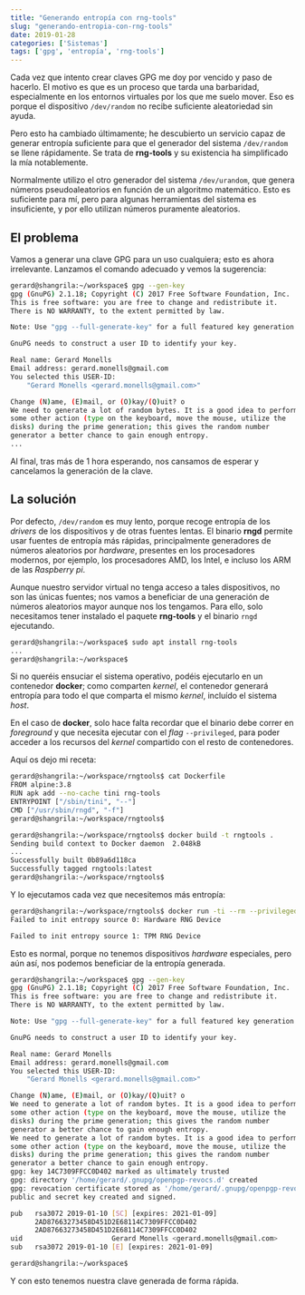 ```yaml
---
title: "Generando entropía con rng-tools"
slug: "generando-entropia-con-rng-tools"
date: 2019-01-28
categories: ['Sistemas']
tags: ['gpg', 'entropía', 'rng-tools']
---
```


Cada vez que intento crear claves GPG me doy por vencido y paso de hacerlo. El motivo es que es un proceso que tarda una barbaridad, especialmente en los entornos virtuales por los que me suelo mover. Eso es porque el dispositivo `/dev/random` no recibe suficiente aleatoriedad sin ayuda.<!--more-->

Pero esto ha cambiado últimamente; he descubierto un servicio capaz de generar entropía suficiente para que el generador del sistema `/dev/random` se llene rápidamente. Se trata de **rng-tools** y su existencia ha simplificado la mía notablemente.

Normalmente utilizo el otro generador del sistema `/dev/urandom`, que genera números pseudoaleatorios en función de un algoritmo matemático. Esto es suficiente para mí, pero para algunas herramientas del sistema es insuficiente, y por ello utilizan números puramente aleatorios.

## El problema

Vamos a generar una clave GPG para un uso cualquiera; esto es ahora irrelevante. Lanzamos el comando adecuado y vemos la sugerencia:

```bash
gerard@shangrila:~/workspace$ gpg --gen-key
gpg (GnuPG) 2.1.18; Copyright (C) 2017 Free Software Foundation, Inc.
This is free software: you are free to change and redistribute it.
There is NO WARRANTY, to the extent permitted by law.

Note: Use "gpg --full-generate-key" for a full featured key generation dialog.

GnuPG needs to construct a user ID to identify your key.

Real name: Gerard Monells
Email address: gerard.monells@gmail.com
You selected this USER-ID:
    "Gerard Monells <gerard.monells@gmail.com>"

Change (N)ame, (E)mail, or (O)kay/(Q)uit? o
We need to generate a lot of random bytes. It is a good idea to perform
some other action (type on the keyboard, move the mouse, utilize the
disks) during the prime generation; this gives the random number
generator a better chance to gain enough entropy.
...
```

Al final, tras más de 1 hora esperando, nos cansamos de esperar y cancelamos la generación de la clave.

## La solución

Por defecto, `/dev/random` es muy lento, porque recoge entropía de los *drivers* de los dispositivos y de otras fuentes lentas. El binario **rngd** permite usar fuentes de entropía más rápidas, principalmente generadores de números aleatorios por *hardware*, presentes en los procesadores modernos, por ejemplo, los procesadores AMD, los Intel, e incluso los ARM de las *Raspberry pi*.

Aunque nuestro servidor virtual no tenga acceso a tales dispositivos, no son las únicas fuentes; nos vamos a beneficiar de una generación de números aleatorios mayor aunque nos los tengamos. Para ello, solo necesitamos tener instalado el paquete **rng-tools** y el binario `rngd` ejecutando.

```bash
gerard@shangrila:~/workspace$ sudo apt install rng-tools
...
gerard@shangrila:~/workspace$
```

Si no queréis ensuciar el sistema operativo, podéis ejecutarlo en un contenedor **docker**; como comparten *kernel*, el contenedor generará entropía para todo el que comparta el mismo *kernel*, incluído el sistema *host*.

En el caso de **docker**, solo hace falta recordar que el binario debe correr en *foreground* y que necesita ejecutar con el *flag* `--privileged`, para poder acceder a los recursos del *kernel* compartido con el resto de contenedores.

Aquí os dejo mi receta:

```bash
gerard@shangrila:~/workspace/rngtools$ cat Dockerfile
FROM alpine:3.8
RUN apk add --no-cache tini rng-tools
ENTRYPOINT ["/sbin/tini", "--"]
CMD ["/usr/sbin/rngd", "-f"]
gerard@shangrila:~/workspace/rngtools$
```

```bash
gerard@shangrila:~/workspace/rngtools$ docker build -t rngtools .
Sending build context to Docker daemon  2.048kB
...
Successfully built 0b89a6d118ca
Successfully tagged rngtools:latest
gerard@shangrila:~/workspace/rngtools$
```

Y lo ejecutamos cada vez que necesitemos más entropía:

```bash
gerard@shangrila:~/workspace/rngtools$ docker run -ti --rm --privileged rngtools
Failed to init entropy source 0: Hardware RNG Device

Failed to init entropy source 1: TPM RNG Device
```

Esto es normal, porque no tenemos dispositivos *hardware* especiales, pero aún así, nos podemos beneficiar de la entropía generada.

```bash
gerard@shangrila:~/workspace$ gpg --gen-key
gpg (GnuPG) 2.1.18; Copyright (C) 2017 Free Software Foundation, Inc.
This is free software: you are free to change and redistribute it.
There is NO WARRANTY, to the extent permitted by law.

Note: Use "gpg --full-generate-key" for a full featured key generation dialog.

GnuPG needs to construct a user ID to identify your key.

Real name: Gerard Monells
Email address: gerard.monells@gmail.com
You selected this USER-ID:
    "Gerard Monells <gerard.monells@gmail.com>"

Change (N)ame, (E)mail, or (O)kay/(Q)uit? o
We need to generate a lot of random bytes. It is a good idea to perform
some other action (type on the keyboard, move the mouse, utilize the
disks) during the prime generation; this gives the random number
generator a better chance to gain enough entropy.
We need to generate a lot of random bytes. It is a good idea to perform
some other action (type on the keyboard, move the mouse, utilize the
disks) during the prime generation; this gives the random number
generator a better chance to gain enough entropy.
gpg: key 14C7309FFCC0D402 marked as ultimately trusted
gpg: directory '/home/gerard/.gnupg/openpgp-revocs.d' created
gpg: revocation certificate stored as '/home/gerard/.gnupg/openpgp-revocs.d/2AD87663273458D451D2E68114C7309FFCC0D402.rev'
public and secret key created and signed.

pub   rsa3072 2019-01-10 [SC] [expires: 2021-01-09]
      2AD87663273458D451D2E68114C7309FFCC0D402
      2AD87663273458D451D2E68114C7309FFCC0D402
uid                      Gerard Monells <gerard.monells@gmail.com>
sub   rsa3072 2019-01-10 [E] [expires: 2021-01-09]

gerard@shangrila:~/workspace$
```

Y con esto tenemos nuestra clave generada de forma rápida.
